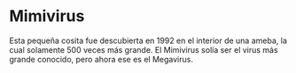 # Mimivirus

Esta pequeña cosita fue descubierta en 1992 en el interior de una ameba, la cual
solamente 500 veces más grande. El Mimivirus solía ser el virus más grande
conocido, pero ahora ese es el Megavirus.
